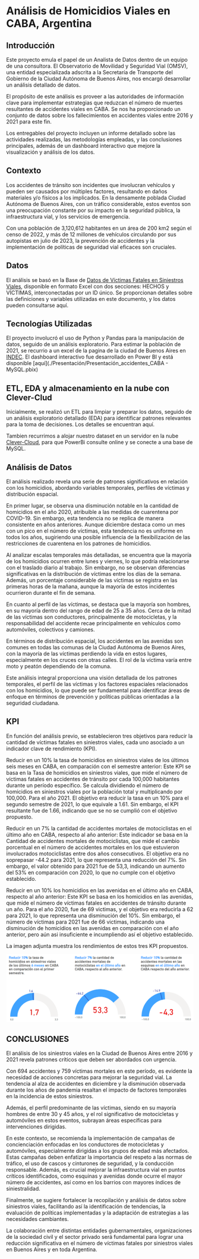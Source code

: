 # Análisis de Homicidios Viales en CABA, Argentina

## Introducción
Este proyecto emula el papel de un Analista de Datos dentro de un equipo de una consultora. El Observatorio de Movilidad y Seguridad Vial (OMSV), una entidad especializada adscrita a la Secretaría de Transporte del Gobierno de la Ciudad Autónoma de Buenos Aires, nos encargó desarrollar un análisis detallado de datos.

El propósito de este análisis es proveer a las autoridades de información clave para implementar estrategias que reduzcan el número de muertes resultantes de accidentes viales en CABA. Se nos ha proporcionado un conjunto de datos sobre los fallecimientos en accidentes viales entre 2016 y 2021 para este fin.

Los entregables del proyecto incluyen un informe detallado sobre las actividades realizadas, las metodologías empleadas, y las conclusiones principales, además de un dashboard interactivo que mejore la visualización y análisis de los datos.

## Contexto
Los accidentes de tránsito son incidentes que involucran vehículos y pueden ser causados por múltiples factores, resultando en daños materiales y/o físicos a los implicados. En la densamente poblada Ciudad Autónoma de Buenos Aires, con un tráfico considerable, estos eventos son una preocupación constante por su impacto en la seguridad pública, la infraestructura vial, y los servicios de emergencia.

Con una población de 3,120,612 habitantes en un área de 200 km2 según el censo de 2022, y más de 12 millones de vehículos circulando por sus autopistas en julio de 2023, la prevención de accidentes y la implementación de políticas de seguridad vial eficaces son cruciales.

## Datos
El análisis se basó en la Base de [Datos de Víctimas Fatales en Siniestros Viales](https://data.buenosaires.gob.ar/dataset/victimas-siniestros-viales), disponible en formato Excel con dos secciones: HECHOS y VÍCTIMAS, interconectadas por un ID único. Se proporcionan detalles sobre las definiciones y variables utilizadas en este documento, y los datos pueden consultarse aquí.

## Tecnologías Utilizadas
El proyecto involucró el uso de Python y Pandas para la manipulación de datos, seguido de un análisis exploratorio. Para estimar la población de 2021, se recurrio a un excel de la pagina de la ciudad de Buenos Aires en [INDEC](https://www.indec.gob.ar/indec/web/Nivel4-Tema-2-41-165). El dashboard interactivo fue desarrollado en Power BI y está disponible [aquí](./Presentación/Presentación_accidentes_CABA - MySQL.pbix)

## ETL, EDA y almacenamiento en la nube con Clever-Clud
Inicialmente, se realizó un ETL para limpiar y preparar los datos, seguido de un análisis exploratorio detallado (EDA) para identificar patrones relevantes para la toma de decisiones. Los detalles se encuentran aquí.

Tambien recurrimos a alojar nuestro dataset en un servidor en la nube [Clever-Cloud](https://console.clever-cloud.com/), para que PowerBi consulte online y se conecte a una base de MySQL.

## Análisis de Datos
El análisis realizado revela una serie de patrones significativos en relación con los homicidios, abordando variables temporales, perfiles de víctimas y distribución espacial.

En primer lugar, se observa una disminución notable en la cantidad de homicidios en el año 2020, atribuible a las medidas de cuarentena por COVID-19. Sin embargo, esta tendencia no se replica de manera consistente en años anteriores. Aunque diciembre destaca como un mes con un pico en el número de víctimas, esta tendencia no es uniforme en todos los años, sugiriendo una posible influencia de la flexibilización de las restricciones de cuarentena en los patrones de homicidios.

Al analizar escalas temporales más detalladas, se encuentra que la mayoría de los homicidios ocurren entre lunes y viernes, lo que podría relacionarse con el traslado diario al trabajo. Sin embargo, no se observan diferencias significativas en la distribución de víctimas entre los días de la semana. Además, un porcentaje considerable de las víctimas se registra en las primeras horas de la mañana, aunque la mayoría de estos incidentes ocurrieron durante el fin de semana.

En cuanto al perfil de las víctimas, se destaca que la mayoría son hombres, en su mayoría dentro del rango de edad de 25 a 35 años. Cerca de la mitad de las víctimas son conductores, principalmente de motocicletas, y la responsabilidad del accidente recae principalmente en vehículos como automóviles, colectivos y camiones.

En términos de distribución espacial, los accidentes en las avenidas son comunes en todas las comunas de la Ciudad Autónoma de Buenos Aires, con la mayoría de las víctimas perdiendo la vida en estos lugares, especialmente en los cruces con otras calles. El rol de la víctima varía entre moto y peatón dependiendo de la comuna.

Este análisis integral proporciona una visión detallada de los patrones temporales, el perfil de las víctimas y los factores espaciales relacionados con los homicidios, lo que puede ser fundamental para identificar áreas de enfoque en términos de prevención y políticas públicas orientadas a la seguridad ciudadana.

## KPI
En función del análisis previo, se establecieron tres objetivos para reducir la cantidad de víctimas fatales en siniestros viales, cada uno asociado a un indicador clave de rendimiento (KPI).

Reducir en un 10% la tasa de homicidios en siniestros viales de los últimos seis meses en CABA, en comparación con el semestre anterior:
Este KPI se basa en la Tasa de homicidios en siniestros viales, que mide el número de víctimas fatales en accidentes de tránsito por cada 100,000 habitantes durante un período específico. Se calcula dividiendo el número de homicidios en siniestros viales por la población total y multiplicando por 100,000. Para el año 2021. El objetivo era reducir la tasa en un 10% para el segundo semestre de 2021, lo que equivale a 1.61. Sin embargo, el KPI resultante fue de 1.66, indicando que se no se cumplió con el objetivo propuesto.

Reducir en un 7% la cantidad de accidentes mortales de motociclistas en el último año en CABA, respecto al año anterior:
Este indicador se basa en la Cantidad de accidentes mortales de motociclistas, que mide el cambio porcentual en el número de accidentes mortales en los que estuvieron involucrados motociclistas entre dos años consecutivos. El objetivo era no soprepasar -44.2 para 2021, lo que representa una reducción del 7%. Sin embargo, el valor obtenido para 2021 fue de 53,3, indicando un aumento del 53% en comparación con 2020, lo que no cumple con el objetivo establecido.

Reducir en un 10% los homicidios en las avenidas en el último año en CABA, respecto al año anterior:
Este KPI se basa en los homicidios en las avenidas, que mide el número de víctimas fatales en accidentes de tránsito durante un año. Para el año 2020, fue de 69 victimas, y el objetivo era reducirla a 62 para 2021, lo que representa una disminución del 10%. Sin embargo, el número de víctimas para 2021 fue de 66 victimas, indicando una disminución de homicidios en las avenidas en comparación con el año anterior, pero aún asi insuficiente e incumpliendo así el objetivo establecido.

La imagen adjunta muestra los rendimientos de estos tres KPI propuestos.

![KPI](Imagenes/KPIs.png)

## CONCLUSIONES
El análisis de los siniestros viales en la Ciudad de Buenos Aires entre 2016 y 2021 revela patrones críticos que deben ser abordados con urgencia. 

Con 694 accidentes y 759 víctimas mortales en este período, es evidente la necesidad de acciones concretas para mejorar la seguridad vial. La tendencia al alza de accidentes en diciembre y la disminución observada durante los años de pandemia resaltan el impacto de factores temporales en la incidencia de estos siniestros. 

Además, el perfil predominante de las víctimas, siendo en su mayoría hombres de entre 30 y 45 años, y el rol significativo de motocicletas y automóviles en estos eventos, subrayan áreas específicas para intervenciones dirigidas.

En este contexto, se recomienda la implementación de campañas de concienciación enfocadas en los conductores de motocicletas y automóviles, especialmente dirigidas a los grupos de edad más afectados. Estas campañas deben enfatizar la importancia del respeto a las normas de tráfico, el uso de cascos y cinturones de seguridad, y la conducción responsable. Además, es crucial mejorar la infraestructura vial en puntos críticos identificados, como esquinas y avenidas donde ocurre el mayor número de accidentes, así como en los barrios con mayores índices de siniestralidad.

Finalmente, se sugiere fortalecer la recopilación y análisis de datos sobre siniestros viales, facilitando así la identificación de tendencias, la evaluación de políticas implementadas y la adaptación de estrategias a las necesidades cambiantes. 

La colaboración entre distintas entidades gubernamentales, organizaciones de la sociedad civil y el sector privado será fundamental para lograr una reducción significativa en el número de víctimas fatales por siniestros viales en Buenos Aires y en toda Argentina.
